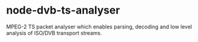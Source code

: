 node-dvb-ts-analyser
====================

MPEG-2 TS packet analyser which enables parsing, decoding and low level analysis of ISO/DVB transport streams.
